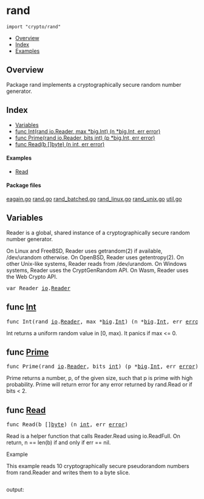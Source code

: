 

# rand
`import "crypto/rand"`

* [Overview](#pkg-overview)
* [Index](#pkg-index)
* [Examples](#pkg-examples)

## <a id="pkg-overview">Overview</a>
Package rand implements a cryptographically secure
random number generator.




## <a id="pkg-index">Index</a>
* [Variables](#pkg-variables)
* [func Int(rand io.Reader, max *big.Int) (n *big.Int, err error)](#Int)
* [func Prime(rand io.Reader, bits int) (p *big.Int, err error)](#Prime)
* [func Read(b []byte) (n int, err error)](#Read)


#### <a id="pkg-examples">Examples</a>
* [Read](#example_Read)


#### <a id="pkg-files">Package files</a>
[eagain.go](https://golang.org/src/crypto/rand/eagain.go) [rand.go](https://golang.org/src/crypto/rand/rand.go) [rand_batched.go](https://golang.org/src/crypto/rand/rand_batched.go) [rand_linux.go](https://golang.org/src/crypto/rand/rand_linux.go) [rand_unix.go](https://golang.org/src/crypto/rand/rand_unix.go) [util.go](https://golang.org/src/crypto/rand/util.go) 




## <a id="pkg-variables">Variables</a>
Reader is a global, shared instance of a cryptographically
secure random number generator.

On Linux and FreeBSD, Reader uses getrandom(2) if available, /dev/urandom otherwise.
On OpenBSD, Reader uses getentropy(2).
On other Unix-like systems, Reader reads from /dev/urandom.
On Windows systems, Reader uses the CryptGenRandom API.
On Wasm, Reader uses the Web Crypto API.


<pre>var <span id="Reader">Reader</span> <a href="/pkg/io/">io</a>.<a href="/pkg/io/#Reader">Reader</a></pre>

## <a id="Int">func</a> [Int](https://golang.org/src/crypto/rand/util.go?s=3070:3132#L96)
<pre>func Int(rand <a href="/pkg/io/">io</a>.<a href="/pkg/io/#Reader">Reader</a>, max *<a href="/pkg/math/big/">big</a>.<a href="/pkg/math/big/#Int">Int</a>) (n *<a href="/pkg/math/big/">big</a>.<a href="/pkg/math/big/#Int">Int</a>, err <a href="/pkg/builtin/#error">error</a>)</pre>
Int returns a uniform random value in [0, max). It panics if max <= 0.



## <a id="Prime">func</a> [Prime](https://golang.org/src/crypto/rand/util.go?s=1125:1185#L21)
<pre>func Prime(rand <a href="/pkg/io/">io</a>.<a href="/pkg/io/#Reader">Reader</a>, bits <a href="/pkg/builtin/#int">int</a>) (p *<a href="/pkg/math/big/">big</a>.<a href="/pkg/math/big/#Int">Int</a>, err <a href="/pkg/builtin/#error">error</a>)</pre>
Prime returns a number, p, of the given size, such that p is prime
with high probability.
Prime will return error for any error returned by rand.Read or if bits < 2.



## <a id="Read">func</a> [Read](https://golang.org/src/crypto/rand/rand.go?s=811:849#L13)
<pre>func Read(b []<a href="/pkg/builtin/#byte">byte</a>) (n <a href="/pkg/builtin/#int">int</a>, err <a href="/pkg/builtin/#error">error</a>)</pre>
Read is a helper function that calls Reader.Read using io.ReadFull.
On return, n == len(b) if and only if err == nil.



<a id="example_Read">Example</a>
<p>This example reads 10 cryptographically secure pseudorandom numbers from
rand.Reader and writes them to a byte slice.
</p>

```go
```

output:
```txt
```






